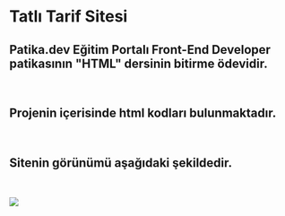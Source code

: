 # Tatlı Tarif Sitesi #

Patika.dev Eğitim Portalı Front-End Developer patikasının "HTML" dersinin bitirme ödevidir.
---
<br>

Projenin içerisinde html kodları bulunmaktadır.
--- 
<br>

Sitenin görünümü aşağıdaki şekildedir.
---

<br>

![](images/web%20sitesi%20görseli.png)